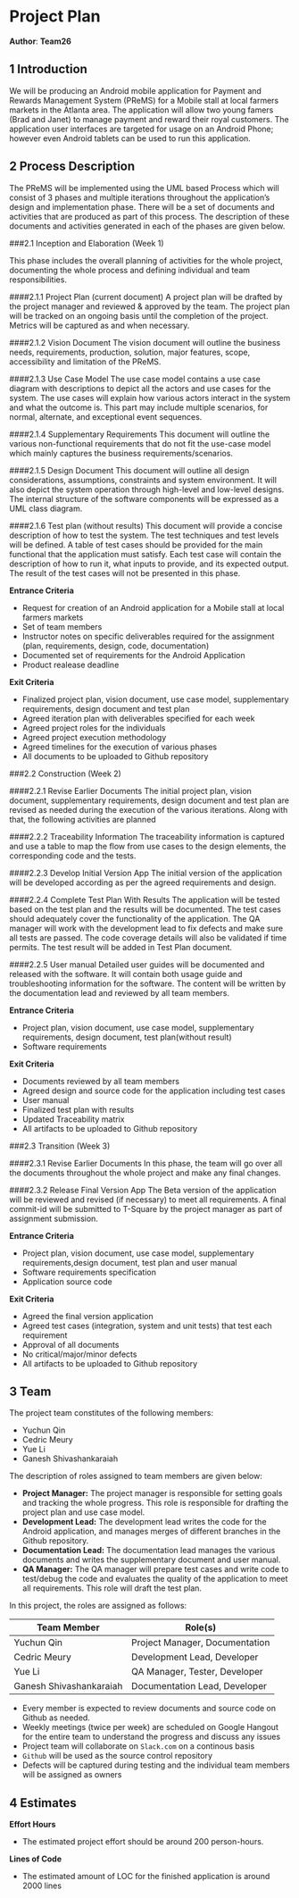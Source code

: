 # Project Plan

**Author**: **Team26**

## 1 Introduction

We will be producing an Android mobile application for Payment and Rewards Management System (PReMS) for a Mobile stall
at local farmers markets in the Atlanta area. The application will allow two young famers (Brad and Janet) to manage
payment and reward their royal customers. The application user interfaces are targeted for usage on an Android Phone; 
however even Android tablets can be used to run this application.

## 2 Process Description

The PReMS will be implemented using the UML based Process which will consist of 3 phases and multiple iterations 
throughout the application’s design and implementation phase. There will be a set of documents and activities that 
are  produced as part of this process. The description of these documents and activities generated in each of the phases 
are given below.

###2.1 Inception and Elaboration (Week 1)

This phase includes the overall planning of activities for the whole project, documenting the whole process and defining 
individual and team responsibilities.

####2.1.1 Project Plan (current document) 
A project plan will be drafted by the project manager and reviewed & approved by the team. The project plan will be 
tracked on an ongoing basis until the completion of the project. Metrics will be captured as and when necessary.

####2.1.2 Vision Document 
The vision document will outline the business needs, requirements, production, solution, major features, scope,
accessibility and limitation of the PReMS.

####2.1.3 Use Case Model
The use case model contains a use case diagram with descriptions to depict all the actors and use cases for the system.
The use cases will explain how various actors interact in the system and what the outcome is. This part may include
multiple scenarios, for normal, alternate, and exceptional event sequences.

####2.1.4 Supplementary Requirements
This document will outline the various non­-functional requirements that do not fit the use-case model which mainly 
captures the business requirements/scenarios.

####2.1.5 Design Document
This document will outline all design considerations, assumptions, constraints and system environment. It will also
depict the system operation through high-level and low-level designs. The internal structure of the software components
will be expressed as a UML class diagram.

####2.1.6 Test plan (without results)
This document will provide a concise description of how to test the system. The test techniques and test levels will be
defined. A table of test cases should be provided for the main functional that the application must satisfy. Each test
case will contain the description of how to run it, what inputs to provide, and its expected output. The result of the
test cases will not be presented in this phase.

**Entrance Criteria**

- Request for creation of an Android application for a Mobile stall at local farmers markets
- Set of team members
- Instructor notes on specific deliverables required for the assignment (plan, requirements, design, code,
documentation)
- Documented set of requirements for the Android Application
- Product realease deadline

**Exit Criteria**

- Finalized project plan, vision document, use case model, supplementary requirements, design document and test plan
- Agreed iteration plan with deliverables specified for each week
- Agreed project roles for the individuals
- Agreed project execution methodology
- Agreed timelines for the execution of various phases
- All documents to be uploaded to Github repository

###2.2 Construction (Week 2)

####2.2.1 Revise Earlier Documents
The initial project plan, vision document, supplementary requirements, design document and test plan are revised as
needed during the execution of the various iterations. Along with that, the following activities are planned

####2.2.2 Traceability Information
The traceability information is captured and use a table to map the flow from use cases to the design elements, the 
corresponding code and the tests. 

####2.2.3 Develop Initial Version App
The initial version of the application will be developed according as per the agreed requirements and design.

####2.2.4 Complete Test Plan With Results
The application will be tested based on the test plan and the results will be documented. The test cases should 
adequately cover the functionality of the application. The QA manager will work with the development lead to fix 
defects and make sure all tests are passed. The code coverage details will also be validated if time permits. The 
test result will be added in Test Plan document.

####2.2.5 User manual
Detailed user guides will be documented and released with the software. It will contain both usage guide and
troubleshooting information for the software. The content will be written by the documentation lead and reviewed by 
all team members.

**Entrance Criteria**

- Project plan, vision document, use case model, supplementary requirements, design document, test plan(without result)
- Software requirements

**Exit Criteria**

- Documents reviewed by all team members
- Agreed design and source code for the application including test cases
- User manual
- Finalized test plan with results
- Updated Traceability matrix
- All artifacts to be uploaded to Github repository

###2.3 Transition (Week 3)

####2.3.1 Revise Earlier Documents
In this phase, the team will go over all the documents throughout the whole project and make any final changes.

####2.3.2 Release Final Version App
The Beta version of the application will be reviewed and revised (if necessary) to meet all requirements. A final 
commit-id will be submitted to T­-Square by the project manager as part of assignment submission.

**Entrance Criteria**

- Project plan, vision document, use case model, supplementary requirements,design document, test plan and user manual
- Software requirements specification
- Application source code

**Exit Criteria**

- Agreed the final version application
- Agreed test cases (integration, system and unit tests) that test each requirement
- Approval of all documents
- No critical/major/minor defects
- All artifacts to be uploaded to Github repository

## 3 Team

The project team constitutes of the following members:

- Yuchun Qin
- Cedric Meury
- Yue Li
- Ganesh Shivashankaraiah

The description of roles assigned to team members are given below:

- **Project Manager:** The project manager is responsible for setting goals and tracking the whole progress. This role
is responsible for drafting the project plan and use case model.
- **Development Lead:** The development lead writes the code for the Android application, and manages merges of
different branches in the Github repository. 
- **Documentation Lead:** The documentation lead manages the various documents and writes the supplementary document and
user manual.
- **QA Manager:** The QA manager will prepare test cases and write code to test/debug the code and evaluates the quality
of the application to meet all requirements. This role will draft the test plan.

In this project, the roles are assigned as follows:

| Team Member             | Role(s)                        |
| ----------------------- | ------------------------------ |
| Yuchun Qin              | Project Manager, Documentation |
| Cedric Meury            | Development Lead, Developer    |
| Yue Li                  | QA Manager, Tester, Developer  |
| Ganesh Shivashankaraiah | Documentation Lead, Developer  |

- Every member is expected to review documents and source code on Github as needed. 
- Weekly meetings (twice per week) are scheduled on Google Hangout for the entire team to understand the progress and
discuss any issues
- Project team will collaborate on `Slack.com` on a continous basis
- `Github` will be used as the source control repository
- Defects will be captured during testing and the individual team members will be assigned as owners

## 4 Estimates

**Effort Hours**

- The estimated project effort should be around 200 person-hours. 

**Lines of Code**

- The estimated amount of LOC for the finished application is around 2000 lines